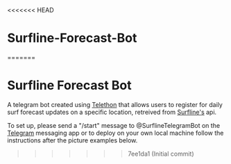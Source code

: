 <<<<<<< HEAD
# Surfline-Forecast-Bot
=======
# Surfline Forecast Bot
A telegram bot created using [Telethon](https://github.com/LonamiWebs/Telethon) that allows users to register for daily surf forecast updates on a specific location, retreived from [Surfline's](https://www.surfline.com/) api.

To set up, please send a "/start" message to @SurflineTelegramBot on the [Telegram](https://telegram.org/) messaging app or to deploy on your own local machine follow the instructions after the picture examples below.
>>>>>>> 7ee1da1 (Initial commit)
